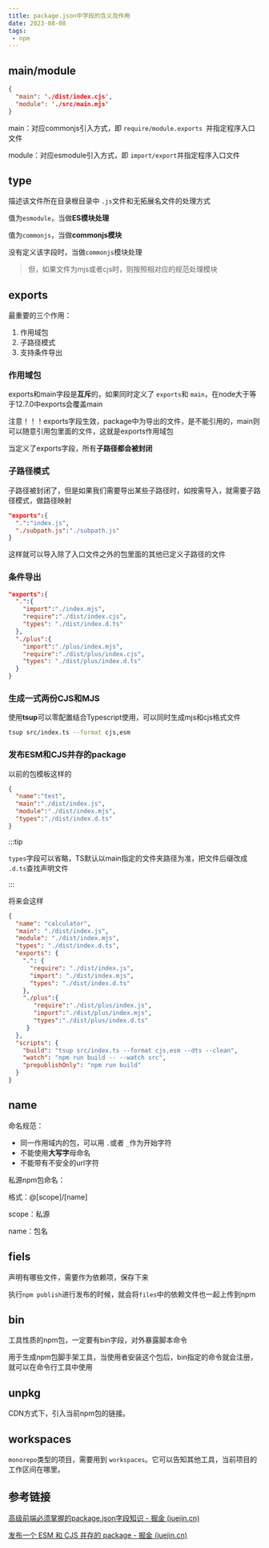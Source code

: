 ```yaml
---
title: package.json中字段的含义及作用
date: 2023-08-08
tags:
 - npm
---
```

## main/module

```json
{
  "main": './dist/index.cjs',
  "module": './src/main.mjs'
}
```

main：对应commonjs引入方式，即 `require/module.exports `并指定程序入口文件

module：对应esmodule引入方式，即 `import/export`并指定程序入口文件

## type

描述该文件所在目录根目录中 `.js`文件和无拓展名文件的处理方式

值为`esmodule`，当做**ES模块处理**

值为`commonjs`，当做**commonjs模块**

没有定义该字段时，当做`commonjs`模块处理

> 但，如果文件为mjs或者cjs时，则按照相对应的规范处理模块

## exports

最重要的三个作用：

1. 作用域包
2. 子路径模式
3. 支持条件导出

### 作用域包

exports和main字段是**互斥**的，如果同时定义了 `exports`和 `main`，在node大于等于12.7.0中exports会覆盖main

注意！！！exports字段生效，package中为导出的文件，是不能引用的，main则可以随意引用包里面的文件，这就是exports作用域包

当定义了exports字段，所有**子路径都会被封闭**

### 子路径模式

子路径被封闭了，但是如果我们需要导出某些子路径时，如按需导入，就需要子路径模式，做路径映射

```json
"exports":{
  ".":"index.js",
  "./subpath.js":"./subpath.js"
}
```

这样就可以导入除了入口文件之外的包里面的其他已定义子路径的文件

### 条件导出

```json
"exports":{
  ".":{
    "import":"./index.mjs",
    "require":"./dist/index.cjs",
    "types": "./dist/index.d.ts"
  },
  "./plus":{
    "import":"./plus/index.mjs",
    "require":"./dist/plus/index.cjs",
    "types": "./dist/plus/index.d.ts"
  }
}
```

### 生成一式两份CJS和MJS

使用**tsup**可以零配置结合Typescript使用，可以同时生成mjs和cjs格式文件

```bash
tsup src/index.ts --format cjs,esm
```

### 发布ESM和CJS并存的package

以前的包模板这样的

```json
{
  "name":"test",
  "main":"./dist/index.js",
  "module":"./dist/index.mjs",
  "types":"./dist/index.d.ts"
}
```

 :::tip

`types`字段可以省略，TS默认以main指定的文件夹路径为准，把文件后缀改成 `.d.ts`查找声明文件

:::

将来会这样

```json
{
  "name": "calculator",
  "main": "./dist/index.js",
  "module": "./dist/index.mjs",
  "types": "./dist/index.d.ts",
  "exports": {
    ".": {
      "require": "./dist/index.js",
      "import": "./dist/index.mjs",
      "types": "./dist/index.d.ts"  
    },
    "./plus":{
       "require":"./dist/plus/index.js",
       "import":"./dist/plus/index.mjs",
       "types":"./dist/plus/index.d.ts"
     }
  },
  "scripts": {
    "build": "tsup src/index.ts --format cjs,esm --dts --clean",
    "watch": "npm run build -- --watch src",
    "prepublishOnly": "npm run build"
  }
}

```

## name

命名规范：

* 同一作用域内的包，可以用 `.`或者 `_`作为开始字符
* 不能使用**大写字**母命名
* 不能带有不安全的url字符

私源npm包命名：

格式：@[scope]/[name]

scope：私源

name：包名


## fiels

声明有哪些文件，需要作为依赖项，保存下来

执行`npm publish`进行发布的时候，就会将`files`中的依赖文件也一起上传到npm

## bin

工具性质的npm包，一定要有bin字段，对外暴露脚本命令

用于生成npm包脚手架工具，当使用者安装这个包后，bin指定的命令就会注册，就可以在命令行工具中使用


## unpkg

CDN方式下，引入当前npm包的链接。


## workspaces

`monorepo`类型的项目，需要用到 `workspaces`。它可以告知其他工具，当前项目的工作区间在哪里。

## 参考链接

[高级前端必须掌握的package.json字段知识 - 掘金 (juejin.cn)](https://juejin.cn/post/7108985001529573412)

[发布一个 ESM 和 CJS 并存的 package - 掘金 (juejin.cn)](https://juejin.cn/post/7037386586899611684)
